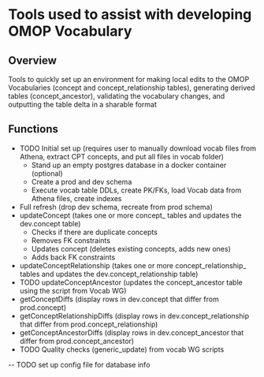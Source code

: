 # Tools used to assist with developing OMOP Vocabulary

## Overview
Tools to quickly set up an environment for making local edits to the OMOP Vocabularies (concept and concept_relationship tables), generating derived tables (concept_ancestor), validating the vocabulary changes, and outputting the table delta in a sharable format

## Functions
- TODO Initial set up (requires user to manually download vocab files from Athena, extract CPT concepts, and put all files in vocab folder)
  - Stand up an empty postgres database in a docker container (optional)
  - Create a prod and dev schema
  - Execute vocab table DDLs, create PK/FKs, load Vocab data from Athena files, create indexes
- Full refresh (drop dev schema, recreate from prod schema)
- updateConcept (takes one or more concept_ tables and updates the dev.concept table)
  - Checks if there are duplicate concepts
  - Removes FK constraints
  - Updates concept (deletes existing concepts, adds new ones)
  - Adds back FK constraints
- updateConceptRelationship (takes one or more concept_relationship_ tables and updates the dev.concept_relationship table)
- TODO updateConceptAncestor (updates the concept_ancestor table using the script from Vocab WG)
- getConceptDiffs (display rows in dev.concept that differ from prod.concept)
- getConceptRelationshipDiffs (display rows in dev.concept_relationship that differ from prod.concept_relationship)
- getConceptAncestorDiffs (display rows in dev.concept_ancestor that differ from prod.concept_ancestor)
- TODO Quality checks (generic_update) from vocab WG scripts

-- TODO set up config file for database info
